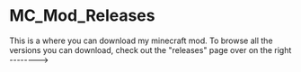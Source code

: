 # MC_Mod_Releases

This is a where you can download my minecraft mod. To browse all the versions you can download, check out the "releases" page over on the right -------->
